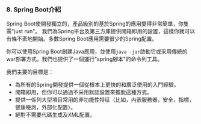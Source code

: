 ### 8. Spring Boot介紹

Spring Boot使開發獨立的，產品級別的基於Spring的應用變得非常簡單，你隻需"just run"。
我們為Spring平台及第三方庫提供開箱即用的設置，這樣你就可以有條不紊地開始。多數Spring Boot應用需要很少的Spring配置。

你可以使用Spring Boot創建Java應用，並使用`java -jar`啟動它或采用傳統的war部署方式。我們也提供了一個運行"spring腳本"的命令列工具。

我們主要的目標是：

- 為所有的Spring開發提供一個從根本上更快的和廣泛使用的入門經驗。
- 開箱即用，但你可以通過不采用默認設置來擺脫這種方式。
- 提供一係列大型項目常用的非功能性特征（比如，內嵌服務器，安全，指標，健康檢測，外部化配置）。
- 絕對不需要代碼生成及XML配置。
